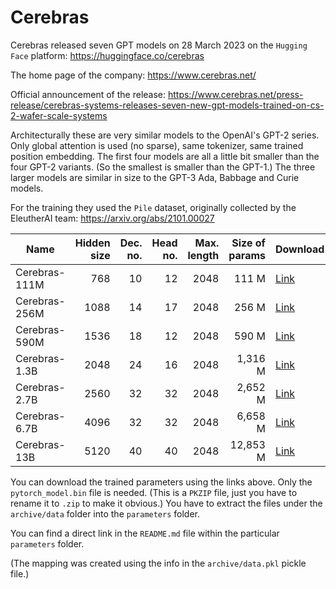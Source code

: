 # Cerebras #

Cerebras released seven GPT models on 28 March 2023 on the `Hugging Face` platform: https://huggingface.co/cerebras

The home page of the company: https://www.cerebras.net/

Official announcement of the release: https://www.cerebras.net/press-release/cerebras-systems-releases-seven-new-gpt-models-trained-on-cs-2-wafer-scale-systems

Architecturally these are very similar models to the OpenAI's GPT-2 series. Only global attention is used (no sparse), same tokenizer, same trained position embedding.
The first four models are all a little bit smaller than the four GPT-2 variants. (So the smallest is smaller than the GPT-1.) The three larger models are similar in size to the GPT-3 Ada, Babbage and Curie models.

For the training they used the `Pile` dataset, originally collected by the EleutherAI team: https://arxiv.org/abs/2101.00027


| Name          | Hidden size | Dec. no. | Head no. | Max. length | Size of params | Download                                                   |
|---------------|------------:|---------:|---------:|------------:|---------------:|------------------------------------------------------------|
| Cerebras-111M |         768 |       10 |       12 |        2048 |          111 M | [Link](https://huggingface.co/cerebras/Cerebras-GPT-111M)  |
| Cerebras-256M |        1088 |       14 |       17 |        2048 |          256 M | [Link](https://huggingface.co/cerebras/Cerebras-GPT-256M)  |
| Cerebras-590M |        1536 |       18 |       12 |        2048 |          590 M | [Link](https://huggingface.co/cerebras/Cerebras-GPT-590M)  |
| Cerebras-1.3B |        2048 |       24 |       16 |        2048 |        1,316 M | [Link](https://huggingface.co/cerebras/Cerebras-GPT-1.3B)  |
| Cerebras-2.7B |        2560 |       32 |       32 |        2048 |        2,652 M | [Link](https://huggingface.co/cerebras/Cerebras-GPT-2.7B)  |
| Cerebras-6.7B |        4096 |       32 |       32 |        2048 |        6,658 M | [Link](https://huggingface.co/cerebras/Cerebras-GPT-6.7B)  |
| Cerebras-13B  |        5120 |       40 |       40 |        2048 |       12,853 M | [Link](https://huggingface.co/cerebras/Cerebras-GPT-13B)   |

You can download the trained parameters using the links above. Only the `pytorch_model.bin` file is needed. (This is a `PKZIP` file, just you have to rename it to `.zip` to make it obvious.)
You have to extract the files under the `archive/data` folder into the `parameters` folder.

You can find a direct link in the `README.md` file within the particular `parameters` folder.

(The mapping was created using the info in the `archive/data.pkl` pickle file.)
